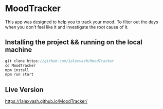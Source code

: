 # MoodTracker

This app was designed to help you to track your mood. To filter out the days when you don't feel like it and investigate the root cause of it.

## Installing the project && running on the local machine

```js
git clone https://github.com/1alexvash/MoodTracker
cd MoodTracker
npm install
npm run start

```

## Live Version

https://1alexvash.github.io/MoodTracker/
